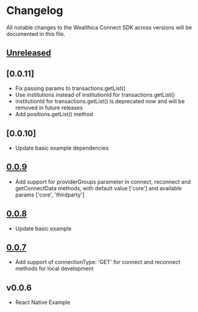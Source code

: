 # Changelog

All notable changes to the Wealthica Connect SDK across versions will be documented in this file.

## [Unreleased]

## [0.0.11]
- Fix passing params to transactions.getList()
- Use institutions instead of institutionId for transactions.getList()
- institutionId for transactions.getList() is deprecated now and will be removed in future releases
- Add positions.getList() method

## [0.0.10]
- Update basic example dependencies

## [0.0.9]
- Add support for providerGroups parameter in connect, reconnect and getConnectData methods, with default value ['core'] and available params ['core', 'thirdparty']

## [0.0.8]
- Update basic example

## [0.0.7]
- Add support of connectionType: 'GET' for connect and reconnect methods for local development

## v0.0.6
- React Native Example

[Unreleased]: https://github.com/wealthica/wealthica-sdk-js/compare/v0.0.10...HEAD
[0.0.9]: https://github.com/wealthica/wealthica-sdk-js/compare/v0.0.10...v0.0.9
[0.0.9]: https://github.com/wealthica/wealthica-sdk-js/compare/v0.0.9...v0.0.8
[0.0.8]: https://github.com/wealthica/wealthica-sdk-js/compare/v0.0.8...v0.0.7
[0.0.7]: https://github.com/wealthica/wealthica-sdk-js/compare/v0.0.7...v0.0.6
[0.0.6]: https://github.com/wealthica/wealthica-sdk-js/compare/v0.0.6...v0.0.5
